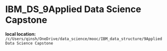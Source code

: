 # IBM_DS_9Applied Data Science Capstone

**local location:** 
`/c/Users/qinsh/OneDrive/data_science/mooc/IBM_data_structure/9Applied Data Science Capstone`

